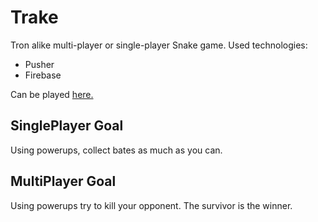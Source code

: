 # Trake
Tron alike multi-player or single-player Snake game. 
Used technologies: 
- Pusher
- Firebase

Can be played [here.](https://trake-cc1ed.firebaseapp.com/)

## SinglePlayer Goal
Using powerups, collect bates as much as you can.

## MultiPlayer Goal
Using powerups try to kill your opponent. The survivor is the winner.
